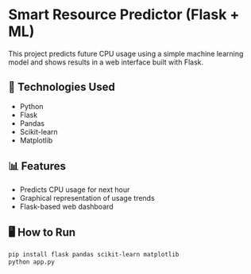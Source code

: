 # Smart Resource Predictor (Flask + ML)

This project predicts future CPU usage using a simple machine learning model and shows results in a web interface built with Flask.

## 🔧 Technologies Used
- Python
- Flask
- Pandas
- Scikit-learn
- Matplotlib

## 📊 Features
- Predicts CPU usage for next hour
- Graphical representation of usage trends
- Flask-based web dashboard

## 🖥️ How to Run
```bash
pip install flask pandas scikit-learn matplotlib
python app.py
